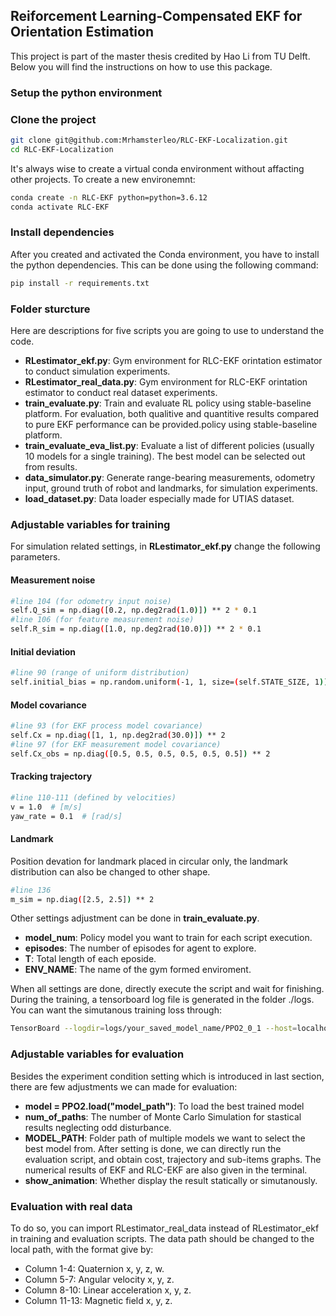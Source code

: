 ## Reiforcement Learning-Compensated EKF for Orientation Estimation

This project is part of the master thesis credited by Hao Li from TU Delft. Below you will find the instructions on how to use this package.


### **Setup the python environment**

### Clone the project
```bash
git clone git@github.com:Mrhamsterleo/RLC-EKF-Localization.git
cd RLC-EKF-Localization
```
It's always wise to create a virtual conda environment without affacting other projects. To create a new environemnt:

```bash
conda create -n RLC-EKF python=python=3.6.12
conda activate RLC-EKF
```
### Install dependencies


After you created and activated the Conda environment, you have to install the python dependencies. This can be done using the following command:

```bash
pip install -r requirements.txt
```
### **Folder sturcture**
Here are descriptions for five scripts you are going to use to understand the code.
-   **RLestimator_ekf.py**: Gym environment for RLC-EKF orintation estimator to conduct simulation experiments. 
-   **RLestimator_real_data.py**: Gym environment for RLC-EKF orintation estimator to conduct real dataset experiments.
-   **train_evaluate.py**: Train and evaluate RL policy using stable-baseline platform. For evaluation, both qualitive and quantitive results compared to pure EKF performance can be provided.policy using stable-baseline platform.
-   **train_evaluate_eva_list.py**: Evaluate a list of different policies (usually 10 models for a single training). The best model can be selected out from results.
-   **data_simulator.py**: Generate range-bearing measurements, odometry input, ground truth of robot and landmarks, for simulation experiments.
-   **load_dataset.py**: Data loader especially made for UTIAS dataset.



### **Adjustable variables for training**

For simulation related settings, in **RLestimator_ekf.py** change the following parameters.
#### Measurement noise
```bash
#line 104 (for odometry input noise)
self.Q_sim = np.diag([0.2, np.deg2rad(1.0)]) ** 2 * 0.1
#line 106 (for feature measurement noise)
self.R_sim = np.diag([1.0, np.deg2rad(10.0)]) ** 2 * 0.1
```
#### Initial deviation
```bash
#line 90 (range of uniform distribution)
self.initial_bias = np.random.uniform(-1, 1, size=(self.STATE_SIZE, 1)) * 3
```

#### Model covariance
```bash
#line 93 (for EKF process model covariance)
self.Cx = np.diag([1, 1, np.deg2rad(30.0)]) ** 2
#line 97 (for EKF measurement model covariance)
self.Cx_obs = np.diag([0.5, 0.5, 0.5, 0.5, 0.5, 0.5]) ** 2
```

#### Tracking trajectory
```bash
#line 110-111 (defined by velocities)
v = 1.0  # [m/s]
yaw_rate = 0.1  # [rad/s]
```

#### Landmark 
Position devation for landmark placed in circular only, the landmark distribution can also be changed to other shape.
```bash
#line 136 
m_sim = np.diag([2.5, 2.5]) ** 2
```

Other settings adjustment can be done in **train_evaluate.py**.

-   **model_num**: Policy model you want to train for each script execution.
-   **episodes**: The number of episodes for agent to explore.
-   **T**: Total length of each eposide. 
-   **ENV_NAME**: The name of the gym formed enviroment.


When all settings are done, directly execute the script and wait for finishing. During the training, a tensorboard log file is generated in the folder ./logs. You can want the simutanous training loss through:

```bash
TensorBoard --logdir=logs/your_saved_model_name/PPO2_0_1 --host=localhost
```


### **Adjustable variables for evaluation**

Besides the experiment condition setting which is introduced in last section, there are few adjustments we can made for evaluation:

-   **model = PPO2.load("model_path")**: To load the best trained model
-   **num_of_paths**: The number of Monte Carlo Simulation for stastical results neglecting odd disturbance.
-   **MODEL_PATH**: Folder path of multiple models we want to select the best model from.
After setting is done, we can directly run the evaluation script, and obtain cost, trajectory and sub-items graphs. The numerical results of EKF and RLC-EKF are also given in the terminal. 
-   **show_animation**: Whether display the result statically or simutanously.

### **Evaluation with real data**
To do so, you can import RLestimator_real_data instead of RLestimator_ekf in training and evaluation scripts. The data path should be changed to the local path, with the format give by:
-   Column 1-4: Quaternion x, y, z, w.
-   Column 5-7: Angular velocity x, y, z.
-   Column 8-10: Linear acceleration x, y, z.
-   Column 11-13: Magnetic field x, y, z.
